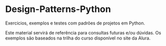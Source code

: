 # Design-Patterns-Python

Exercicios, exemplos e testes com padrões de projetos em Python.

Este material servirá de referência para consultas futuras e/ou dúvidas.
Os exemplos são baseados na trilha do curso disponível no site da Alura.